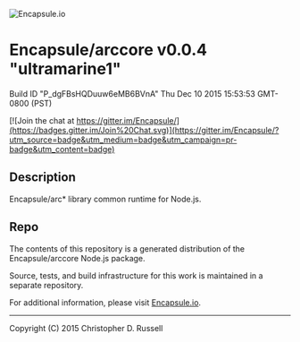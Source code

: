 ![Encapsule.io](https://encapsule.io/images/blue-burst-encapsule.io-logo-251x64.png "Encapsule.io")

# Encapsule/arccore v0.0.4 "ultramarine1"

Build ID "P_dgFBsHQDuuw6eMB6BVnA" Thu Dec 10 2015 15:53:53 GMT-0800 (PST)

[![Join the chat at https://gitter.im/Encapsule/](https://badges.gitter.im/Join%20Chat.svg)](https://gitter.im/Encapsule/?utm_source=badge&utm_medium=badge&utm_campaign=pr-badge&utm_content=badge)

## Description

Encapsule/arc* library common runtime for Node.js.

## Repo

The contents of this repository is a generated distribution of the Encapsule/arccore Node.js package.

Source, tests, and build infrastructure for this work is maintained in a separate repository.

For additional information, please visit [Encapsule.io](https://encapsule.io).

<hr>

Copyright (C) 2015 Christopher D. Russell